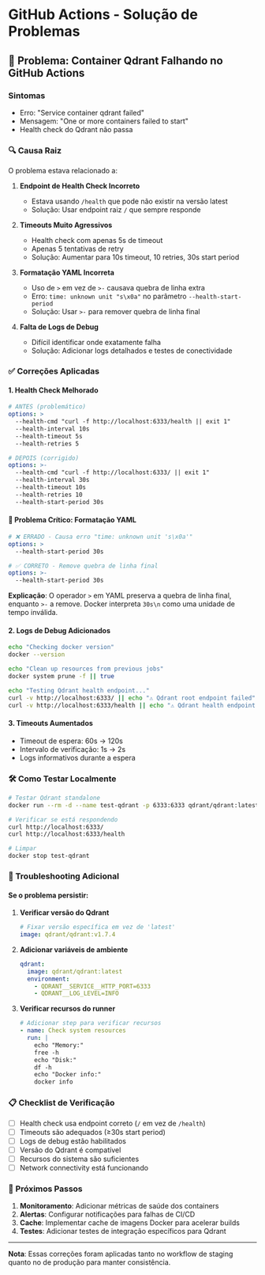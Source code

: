 # GitHub Actions - Solução de Problemas

## 🚨 Problema: Container Qdrant Falhando no GitHub Actions

### Sintomas
- Erro: "Service container qdrant failed"
- Mensagem: "One or more containers failed to start"
- Health check do Qdrant não passa

### 🔍 Causa Raiz
O problema estava relacionado a:

1. **Endpoint de Health Check Incorreto**
   - Estava usando `/health` que pode não existir na versão latest
   - Solução: Usar endpoint raiz `/` que sempre responde

2. **Timeouts Muito Agressivos**
   - Health check com apenas 5s de timeout
   - Apenas 5 tentativas de retry
   - Solução: Aumentar para 10s timeout, 10 retries, 30s start period

3. **Formatação YAML Incorreta**
   - Uso de `>` em vez de `>-` causava quebra de linha extra
   - Erro: `time: unknown unit "s\x0a"` no parâmetro `--health-start-period`
   - Solução: Usar `>-` para remover quebra de linha final

4. **Falta de Logs de Debug**
   - Difícil identificar onde exatamente falha
   - Solução: Adicionar logs detalhados e testes de conectividade

### ✅ Correções Aplicadas

#### 1. Health Check Melhorado
```yaml
# ANTES (problemático)
options: >
  --health-cmd "curl -f http://localhost:6333/health || exit 1"
  --health-interval 10s
  --health-timeout 5s
  --health-retries 5

# DEPOIS (corrigido)
options: >-
  --health-cmd "curl -f http://localhost:6333/ || exit 1"
  --health-interval 30s
  --health-timeout 10s
  --health-retries 10
  --health-start-period 30s
```

#### 🚨 **Problema Crítico: Formatação YAML**
```yaml
# ❌ ERRADO - Causa erro "time: unknown unit 's\x0a'"
options: >
  --health-start-period 30s

# ✅ CORRETO - Remove quebra de linha final
options: >-
  --health-start-period 30s
```

**Explicação**: O operador `>` em YAML preserva a quebra de linha final, enquanto `>-` a remove. Docker interpreta `30s\n` como uma unidade de tempo inválida.

#### 2. Logs de Debug Adicionados
```bash
echo "Checking docker version"
docker --version

echo "Clean up resources from previous jobs"
docker system prune -f || true

echo "Testing Qdrant health endpoint..."
curl -v http://localhost:6333/ || echo "⚠️ Qdrant root endpoint failed"
curl -v http://localhost:6333/health || echo "⚠️ Qdrant health endpoint failed"
```

#### 3. Timeouts Aumentados
- Timeout de espera: 60s → 120s
- Intervalo de verificação: 1s → 2s
- Logs informativos durante a espera

### 🛠️ Como Testar Localmente

```bash
# Testar Qdrant standalone
docker run --rm -d --name test-qdrant -p 6333:6333 qdrant/qdrant:latest

# Verificar se está respondendo
curl http://localhost:6333/
curl http://localhost:6333/health

# Limpar
docker stop test-qdrant
```

### 🔧 Troubleshooting Adicional

#### Se o problema persistir:

1. **Verificar versão do Qdrant**
   ```yaml
   # Fixar versão específica em vez de 'latest'
   image: qdrant/qdrant:v1.7.4
   ```

2. **Adicionar variáveis de ambiente**
   ```yaml
   qdrant:
     image: qdrant/qdrant:latest
     environment:
       - QDRANT__SERVICE__HTTP_PORT=6333
       - QDRANT__LOG_LEVEL=INFO
   ```

3. **Verificar recursos do runner**
   ```yaml
   # Adicionar step para verificar recursos
   - name: Check system resources
     run: |
       echo "Memory:"
       free -h
       echo "Disk:"
       df -h
       echo "Docker info:"
       docker info
   ```

### 📋 Checklist de Verificação

- [ ] Health check usa endpoint correto (`/` em vez de `/health`)
- [ ] Timeouts são adequados (≥30s start period)
- [ ] Logs de debug estão habilitados
- [ ] Versão do Qdrant é compatível
- [ ] Recursos do sistema são suficientes
- [ ] Network connectivity está funcionando

### 🚀 Próximos Passos

1. **Monitoramento**: Adicionar métricas de saúde dos containers
2. **Alertas**: Configurar notificações para falhas de CI/CD
3. **Cache**: Implementar cache de imagens Docker para acelerar builds
4. **Testes**: Adicionar testes de integração específicos para Qdrant

---

**Nota**: Essas correções foram aplicadas tanto no workflow de staging quanto no de produção para manter consistência.